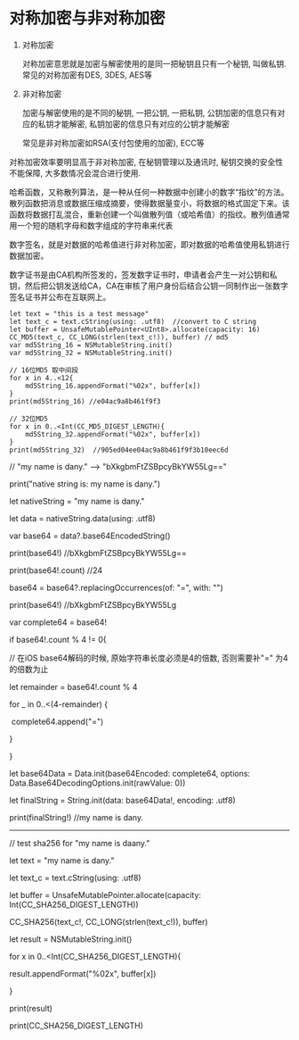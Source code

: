 # 对称加密与非对称加密



1. 对称加密

   对称加密意思就是加密与解密使用的是同一把秘钥且只有一个秘钥, 叫做私钥.  常见的对称加密有DES, 3DES, AES等



2. 非对称加密

   加密与解密使用的是不同的秘钥, 一把公钥, 一把私钥, 公钥加密的信息只有对应的私钥才能解密, 私钥加密的信息只有对应的公钥才能解密 

   常见是非对称加密如RSA(支付包使用的加密), ECC等



对称加密效率要明显高于非对称加密, 在秘钥管理以及通讯时, 秘钥交换的安全性不能保障,  大多数情况会混合进行使用. 



哈希函数，又称散列算法，是一种从任何一种数据中创建小的数字“指纹”的方法。散列函数把消息或数据压缩成摘要，使得数据量变小，将数据的格式固定下来。该函数将数据打乱混合，重新创建一个叫做散列值（或哈希值）的指纹。散列值通常用一个短的随机字母和数字组成的字符串来代表

数字签名，就是对数据的哈希值进行非对称加密，即对数据的哈希值使用私钥进行数据加密。 

数字证书是由CA机构所签发的，签发数字证书时，申请者会产生一对公钥和私钥，然后把公钥发送给CA，CA在审核了用户身份后结合公钥一同制作出一张数字签名证书并公布在互联网上。  



```
let text = "this is a test message"
let text_c = text.cString(using: .utf8)  //convert to C string
let buffer = UnsafeMutablePointer<UInt8>.allocate(capacity: 16)
CC_MD5(text_c, CC_LONG(strlen(text_c!)), buffer) // md5
var md5String_16 = NSMutableString.init()
var md5String_32 = NSMutableString.init()

// 16位MD5 取中间段
for x in 4..<12{
    md5String_16.appendFormat("%02x", buffer[x])
}
print(md5String_16) //e04ac9a8b461f9f3

// 32位MD5
for x in 0..<Int(CC_MD5_DIGEST_LENGTH){
    md5String_32.appendFormat("%02x", buffer[x])
}
print(md5String_32)  //905ed04ee04ac9a8b461f9f3b10eec6d
```





// "my name is dany." --> "bXkgbmFtZSBpcyBkYW55Lg=="

print("native string is: my name is dany.")

let nativeString = "my name is dany."

let data = nativeString.data(using: .utf8)

var base64 = data?.base64EncodedString()

print(base64!) //bXkgbmFtZSBpcyBkYW55Lg==

print(base64!.count) //24



base64 = base64?.replacingOccurrences(of: "=", with: "")

print(base64!) //bXkgbmFtZSBpcyBkYW55Lg



var complete64 = base64!

if base64!.count % 4 != 0{

  // 在iOS base64解码的时候, 原始字符串长度必须是4的倍数, 否则需要补"=" 为4的倍数为止

  let remainder = base64!.count % 4

  for _ in 0..<(4-remainder) {

​    complete64.append("=")

  }

}

let base64Data = Data.init(base64Encoded: complete64, options: Data.Base64DecodingOptions.init(rawValue: 0))

let finalString = String.init(data: base64Data!, encoding: .utf8)

print(finalString!) //my name is dany.



---

// test sha256 for "my name is daany."

let text = "my name is dany."

let text_c = text.cString(using: .utf8)

let buffer = UnsafeMutablePointer<UInt8>.allocate(capacity: Int(CC_SHA256_DIGEST_LENGTH))

CC_SHA256(text_c!, CC_LONG(strlen(text_c!)), buffer)



let result = NSMutableString.init()

for x in 0..<Int(CC_SHA256_DIGEST_LENGTH){

  result.appendFormat("%02x", buffer[x])

}

print(result)

print(CC_SHA256_DIGEST_LENGTH)